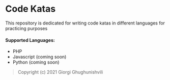 # Code Katas

This repository is dedicated for writing code katas in different languages for practicing purposes

#### Supported Languages:
- PHP
- Javascript (coming soon)
- Python (coming soon)

> Copyright (c) 2021 Giorgi Ghughunishvili